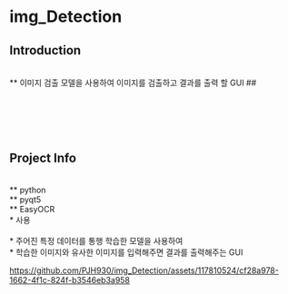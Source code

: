 # img_Detection

## Introduction

</br>
** 이미지 검출 모델을 사용하여 이미지를 검출하고 결과를 출력 할 GUI ## </br>

</br></br></br></br>
## Project Info

</br>
** python</br>
** pyqt5</br>
** EasyOCR</br>
* 사용
</br>
</br>
* 주어진 특정 데이터를 통행 학습한 모델을 사용하여</br>
* 학습한 이미지와 유사한 이미지를 입력해주면 결과를 출력해주는 GUI</br>






https://github.com/PJH930/img_Detection/assets/117810524/cf28a978-1662-4f1c-824f-b3546eb3a958













</br></br>










